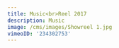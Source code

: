 ```yaml
---
title: Music<br>Reel 2017
description: Music
image: /cms/images/Showreel 1.jpg
vimeoID: '234302753'
---
```




























